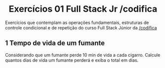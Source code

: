 <h1 align='center'>Exercícios 01 Full Stack Jr /codifica</h1>
Exercícios que contemplam as operações fundamentais, estruturas de controle condicional e de repetição do curso Full Stack Júnior da <a href="https://codificaedu.com.br" target="_blank">/codifica</a>

## 1 Tempo de vida de um fumante
Considerando que um fumante perde 10 min de vida a cada cigarro.
Calcule quantos dias de vida um fumante perderá e exiba o total em dias.
